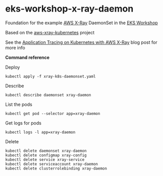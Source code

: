 # eks-workshop-x-ray-daemon

Foundation for the example [AWS X-Ray](https://aws.amazon.com/xray/) DaemonSet in the [EKS Workshop](https://eksworkshop.com/)

Based on the [aws-xray-kubernetes](https://github.com/aws-samples/aws-xray-kubernetes) project

See the [Application Tracing on Kubernetes with AWS X-Ray](https://aws.amazon.com/blogs/compute/application-tracing-on-kubernetes-with-aws-x-ray/) blog post for more info

**Command reference**

Deploy
```
kubectl apply -f xray-k8s-daemonset.yaml
```

Describe
```
kubectl describe daemonset xray-daemon
```

List the pods
```
kubectl get pod --selector app=xray-daemon
```

Get logs for pods
```
kubectl logs -l app=xray-daemon
```

Delete
```
kubectl delete daemonset xray-daemon
kubectl delete configmap xray-config
kubectl delete service xray-service
kubectl delete serviceaccount xray-daemon
kubectl delete clusterrolebinding xray-daemon
```

